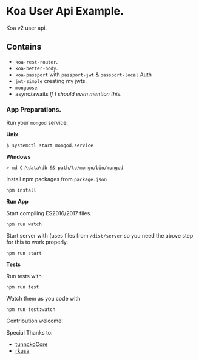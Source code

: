 # Koa User Api Example.

Koa v2 user api.

## Contains

* `koa-rest-router`.
* `koa-better-body`.
* `koa-passport` with `passport-jwt` & `passport-local` Auth
* `jwt-simple` creating my jwts.
* `mongoose`.
* async/awaits *If I should even mention this*.

### App Preparations.

Run your `mongod` service. 

**Unix**

    $ systemctl start mongod.service

**Windows**

    > md C:\data\db && path/to/mongo/bin/mongod

Install npm packages from `package.json`

    npm install 

**Run App** 

Start compiling ES2016/2017 files.

    npm run watch

Start server with (uses files from `/dist/server` so you need the above step
for this to work properly.

    npm run start

**Tests** 

Run tests with 

    npm run test

Watch them as you code with

    npm run test:watch

Contribution welcome!

Special Thanks to: 

- [tunnckoCore](https://github.com/tunnckoCore/)
- [rkusa](https://github.com/rkusa/)
